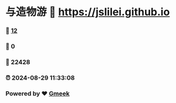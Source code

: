 # 与造物游 :link: https://jslilei.github.io 
### :page_facing_up: [12](https://jslilei.github.io/tag.html) 
### :speech_balloon: 0 
### :hibiscus: 22428 
### :alarm_clock: 2024-08-29 11:33:08 
### Powered by :heart: [Gmeek](https://github.com/Meekdai/Gmeek)
